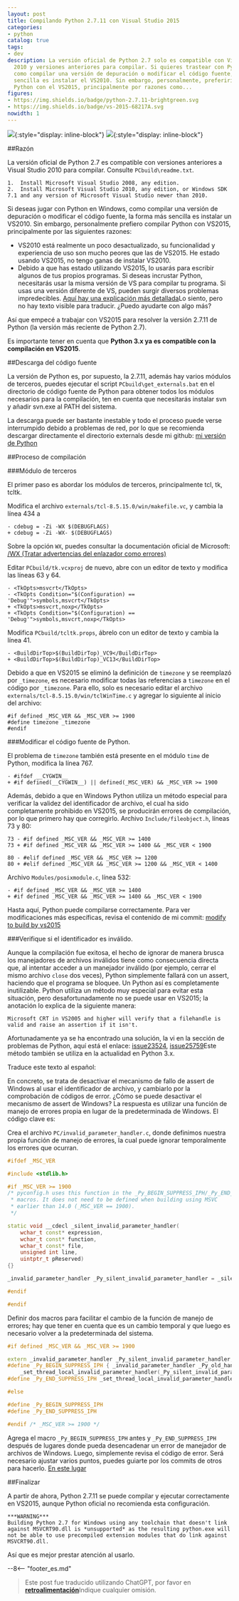 ```yaml
---
layout: post
title: Compilando Python 2.7.11 con Visual Studio 2015
categories:
- python
catalog: true
tags:
- dev
description: La versión oficial de Python 2.7 solo es compatible con Visual Studio
  2010 y versiones anteriores para compilar. Si quieres trastear con Python en Windows,
  como compilar una versión de depuración o modificar el código fuente, la forma más
  sencilla es instalar el VS2010. Sin embargo, personalmente, preferiría compilar
  Python con el VS2015, principalmente por razones como...
figures:
- https://img.shields.io/badge/python-2.7.11-brightgreen.svg
- https://img.shields.io/badge/vs-2015-68217A.svg
nowidth: 1
---
```


<meta property="og:title" content="使用 Visual Studio 2015 编译 Python 2.7.11" />

![](https://img.shields.io/badge/python-2.7.11-brightgreen.svg){:style="display: inline-block"}
![](https://img.shields.io/badge/vs-2015-68217A.svg){:style="display: inline-block"}

##Razón

La versión oficial de Python 2.7 es compatible con versiones anteriores a Visual Studio 2010 para compilar. Consulte `PCbuild\readme.txt`.


	1.  Install Microsoft Visual Studio 2008, any edition.
	2.  Install Microsoft Visual Studio 2010, any edition, or Windows SDK 7.1 and any version of Microsoft Visual Studio newer than 2010.


Si deseas jugar con Python en Windows, como compilar una versión de depuración o modificar el código fuente, la forma más sencilla es instalar un VS2010.
Sin embargo, personalmente prefiero compilar Python con VS2015, principalmente por las siguientes razones:


- VS2010 está realmente un poco desactualizado, su funcionalidad y experiencia de uso son mucho peores que las de VS2015. He estado usando VS2015, no tengo ganas de instalar VS2010.
- Debido a que has estado utilizando VS2015, lo usarás para escribir algunos de tus propios programas. Si deseas incrustar Python, necesitarás usar la misma versión de VS para compilar tu programa. Si usas una versión diferente de VS, pueden surgir diversos problemas impredecibles. [Aquí hay una explicación más detallada](http://siomsystems.com/mixing-visual-studio-versions/)Lo siento, pero no hay texto visible para traducir. ¿Puedo ayudarte con algo más?

Así que empecé a trabajar con VS2015 para resolver la versión 2.7.11 de Python (la versión más reciente de Python 2.7).

Es importante tener en cuenta que **Python 3.x ya es compatible con la compilación en VS2015**.

##Descarga del código fuente

La versión de Python es, por supuesto, la 2.7.11, además hay varios módulos de terceros, puedes ejecutar el script `PCbuild\get_externals.bat` en el directorio de código fuente de Python para obtener todos los módulos necesarios para la compilación, ten en cuenta que necesitarás instalar svn y añadir svn.exe al PATH del sistema.

La descarga puede ser bastante inestable y todo el proceso puede verse interrumpido debido a problemas de red, por lo que se recomienda descargar directamente el directorio externals desde mi github: [mi versión de Python](https://github.com/disenone/wpython-2.7.11/tree/e13f43a3b72ae2bdf4d2950c6364750ae668cbf4/externals)

##Proceso de compilación

###Módulo de terceros

El primer paso es abordar los módulos de terceros, principalmente tcl, tk, tcltk.

Modifica el archivo `externals/tcl-8.5.15.0/win/makefile.vc`, y cambia la línea 434 a

	- cdebug = -Zi -WX $(DEBUGFLAGS)
	+ cdebug = -Zi -WX- $(DEBUGFLAGS)

Sobre la opción `WX`, puedes consultar la documentación oficial de Microsoft: [/WX (Tratar advertencias del enlazador como errores)](https://msdn.microsoft.com/en-us/library/ms235592.aspx)

Editar `PCbuild/tk.vcxproj` de nuevo, abre con un editor de texto y modifica las líneas 63 y 64.

	- <TkOpts>msvcrt</TkOpts>
	- <TkOpts Condition="$(Configuration) == 'Debug'">symbols,msvcrt</TkOpts>
	+ <TkOpts>msvcrt,noxp</TkOpts>
	+ <TkOpts Condition="$(Configuration) == 'Debug'">symbols,msvcrt,noxp</TkOpts>

Modifica `PCbuild/tcltk.props`, ábrelo con un editor de texto y cambia la línea 41.

	- <BuildDirTop>$(BuildDirTop)_VC9</BuildDirTop>
	+ <BuildDirTop>$(BuildDirTop)_VC13</BuildDirTop>

Debido a que en VS2015 se eliminó la definición de `timezone` y se reemplazó por `_timezone`, es necesario modificar todas las referencias a `timezone` en el código por `_timezone`. Para ello, solo es necesario editar el archivo `externals/tcl-8.5.15.0/win/tclWinTime.c` y agregar lo siguiente al inicio del archivo:

	#if defined _MSC_VER && _MSC_VER >= 1900
	#define timezone _timezone
	#endif

###Modificar el código fuente de Python.

El problema de `timezone` también está presente en el módulo `time` de Python, modifica la línea 767.

	- #ifdef __CYGWIN__
	+ #if defined(__CYGWIN__) || defined(_MSC_VER) && _MSC_VER >= 1900

Además, debido a que en Windows Python utiliza un método especial para verificar la validez del identificador de archivo, el cual ha sido completamente prohibido en VS2015, se producirán errores de compilación, por lo que primero hay que corregirlo. Archivo `Include/fileobject.h`, líneas 73 y 80:

	73 - #if defined _MSC_VER && _MSC_VER >= 1400
	73 + #if defined _MSC_VER && _MSC_VER >= 1400 && _MSC_VER < 1900

	80 - #elif defined _MSC_VER && _MSC_VER >= 1200
	80 + #elif defined _MSC_VER && _MSC_VER >= 1200 && _MSC_VER < 1400

Archivo `Modules/posixmodule.c`, línea 532:

	- #if defined _MSC_VER && _MSC_VER >= 1400
	+ #if defined _MSC_VER && _MSC_VER >= 1400 && _MSC_VER < 1900

Hasta aquí, Python puede compilarse correctamente. Para ver modificaciones más específicas, revisa el contenido de mi commit: [modify to build by vs2015](https://github.com/disenone/wpython-2.7.11/commit/4037e2d806518dbf06ffb8ee5c46f419ef8d7edf)


###Verifique si el identificador es inválido.

Aunque la compilación fue exitosa, el hecho de ignorar de manera brusca los manejadores de archivos inválidos tiene como consecuencia directa que, al intentar acceder a un manejador inválido (por ejemplo, cerrar el mismo archivo `close` dos veces), Python simplemente fallará con un assert, haciendo que el programa se bloquee. Un Python así es completamente inutilizable. Python utiliza un método muy especial para evitar esta situación, pero desafortunadamente no se puede usar en VS2015; la anotación lo explica de la siguiente manera:

	Microsoft CRT in VS2005 and higher will verify that a filehandle is valid and raise an assertion if it isn't.


Afortunadamente ya se ha encontrado una solución, la vi en la sección de problemas de Python, aquí está el enlace: [issue23524](http://psf.upfronthosting.co.za/roundup/tracker/issue23524), [issue25759](http://psf.upfronthosting.co.za/roundup/tracker/issue25759)Este método también se utiliza en la actualidad en Python 3.x.


Traduce este texto al español:

En concreto, se trata de desactivar el mecanismo de fallo de assert de Windows al usar el identificador de archivo, y cambiarlo por la comprobación de códigos de error. ¿Cómo se puede desactivar el mecanismo de assert de Windows? La respuesta es utilizar una función de manejo de errores propia en lugar de la predeterminada de Windows. El código clave es:


Crea el archivo `PC/invalid_parameter_handler.c`, donde definimos nuestra propia función de manejo de errores, la cual puede ignorar temporalmente los errores que ocurran.

```c++
#ifdef _MSC_VER

#include <stdlib.h>

#if _MSC_VER >= 1900
/* pyconfig.h uses this function in the _Py_BEGIN_SUPPRESS_IPH/_Py_END_SUPPRESS_IPH
 * macros. It does not need to be defined when building using MSVC
 * earlier than 14.0 (_MSC_VER == 1900).
 */

static void __cdecl _silent_invalid_parameter_handler(
    wchar_t const* expression,
    wchar_t const* function,
    wchar_t const* file,
    unsigned int line,
	uintptr_t pReserved) 
{}

_invalid_parameter_handler _Py_silent_invalid_parameter_handler = _silent_invalid_parameter_handler;

#endif

#endif
```

Definir dos macros para facilitar el cambio de la función de manejo de errores; hay que tener en cuenta que es un cambio temporal y que luego es necesario volver a la predeterminada del sistema.

```c++
#if defined _MSC_VER && _MSC_VER >= 1900

extern _invalid_parameter_handler _Py_silent_invalid_parameter_handler;
#define _Py_BEGIN_SUPPRESS_IPH { _invalid_parameter_handler _Py_old_handler = \
    _set_thread_local_invalid_parameter_handler(_Py_silent_invalid_parameter_handler);
#define _Py_END_SUPPRESS_IPH _set_thread_local_invalid_parameter_handler(_Py_old_handler); }

#else

#define _Py_BEGIN_SUPPRESS_IPH
#define _Py_END_SUPPRESS_IPH

#endif /* _MSC_VER >= 1900 */
```

Agrega el macro `_Py_BEGIN_SUPPRESS_IPH` antes y `_Py_END_SUPPRESS_IPH` después de lugares donde pueda desencadenar un error de manejador de archivos de Windows. Luego, simplemente revisa el código de error. Será necesario ajustar varios puntos, puedes guiarte por los commits de otros para hacerlo.
[En este lugar](https://github.com/kovidgoyal/cpython/commit/a9ec814d466d3c0139d10b69666f88eed10e4940)

##Finalizar

A partir de ahora, Python 2.7.11 se puede compilar y ejecutar correctamente en VS2015, aunque Python oficial no recomienda esta configuración.

	***WARNING***
	Building Python 2.7 for Windows using any toolchain that doesn't link
	against MSVCRT90.dll is *unsupported* as the resulting python.exe will
	not be able to use precompiled extension modules that do link against
	MSVCRT90.dll.

Así que es mejor prestar atención al usarlo.

--8<-- "footer_es.md"


> Este post fue traducido utilizando ChatGPT, por favor en [**retroalimentación**](https://github.com/disenone/wiki_blog/issues/new)Indique cualquier omisión. 
